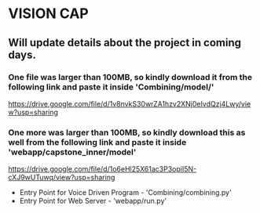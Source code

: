 # VISION CAP

## Will update details about the project in coming days.

### One file was larger than 100MB, so kindly download it from the following link and paste it inside 'Combining/model/'
https://drive.google.com/file/d/1v8nvkS30wrZA1hzv2XNj0eIvdQzj4Lwy/view?usp=sharing

### One more was larger than 100MB, so kindly download this as well from the following link and paste it inside 'webapp/capstone_inner/model'
https://drive.google.com/file/d/1o6eHl25X61ac3P3opiI5N-cXJ9wUTuwq/view?usp=sharing

- Entry Point for Voice Driven Program - 'Combining/combining.py'
- Entry Point for Web Server - 'webapp/run.py'